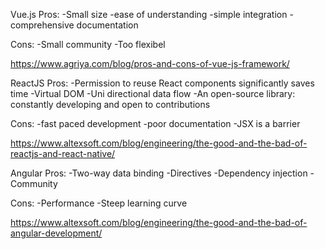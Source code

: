 Vue.js
Pros:
-Small size
-ease of understanding
-simple integration
-comprehensive documentation

Cons:
-Small community
-Too flexibel

https://www.agriya.com/blog/pros-and-cons-of-vue-js-framework/

ReactJS
Pros:
-Permission to reuse React components significantly saves time
-Virtual DOM
-Uni directional data flow
-An open-source library: constantly developing and open to contributions

Cons:
-fast paced development
-poor documentation
-JSX is a barrier

https://www.altexsoft.com/blog/engineering/the-good-and-the-bad-of-reactjs-and-react-native/

Angular
Pros:
-Two-way data binding
-Directives
-Dependency injection
-Community

Cons:
-Performance
-Steep learning curve

https://www.altexsoft.com/blog/engineering/the-good-and-the-bad-of-angular-development/

